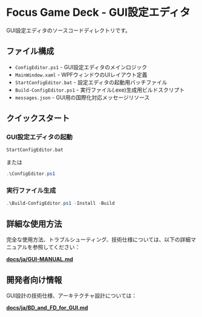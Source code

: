 # Focus Game Deck - GUI設定エディタ

GUI設定エディタのソースコードディレクトリです。

## ファイル構成

- `ConfigEditor.ps1` - GUI設定エディタのメインロジック
- `MainWindow.xaml` - WPFウィンドウのUIレイアウト定義
- `StartConfigEditor.bat` - 設定エディタの起動用バッチファイル
- `Build-ConfigEditor.ps1` - 実行ファイル(.exe)生成用ビルドスクリプト
- `messages.json` - GUI用の国際化対応メッセージリソース

## クイックスタート

### GUI設定エディタの起動

```cmd
StartConfigEditor.bat
```

または

```powershell
.\ConfigEditor.ps1
```

### 実行ファイル生成

```powershell
.\Build-ConfigEditor.ps1 -Install -Build
```

## 詳細な使用方法

完全な使用方法、トラブルシューティング、技術仕様については、以下の詳細マニュアルを参照してください：

**[docs/ja/GUI-MANUAL.md](../docs/ja/GUI-MANUAL.md)**

## 開発者向け情報

GUI設計の技術仕様、アーキテクチャ設計については：

**[docs/ja/BD_and_FD_for_GUI.md](../docs/ja/BD_and_FD_for_GUI.md)**

